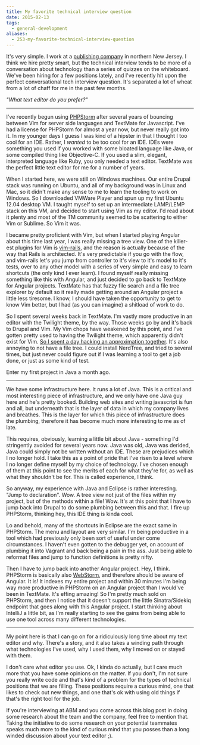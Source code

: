```yaml
---
title: My favorite technical interview question
date: 2015-02-13
tags:
  - general-development
aliases:
  - 253-my-favorite-technical-interview-question
---
```


It's very simple. I work at a [publishing company](http://www.advantagemedia.com/) in northern New Jersey. I think we hire pretty smart, but the technical interview tends to be more of a conversation about technology than a series of quizzes on the whiteboard. We've been hiring for a few positions lately, and I've recently hit upon the perfect conversational tech interview question. It's separated a lot of wheat from a lot of chaff for me in the past few months.

_"What text editor do you prefer?"_

---

I've recently begun using [PHPStorm](https://www.jetbrains.com/phpstorm/) after several years of bouncing between Vim for server side languages and TextMate for Javascript. I've had a license for PHPStorm for almost a year now, but never really got into it. In my younger days I guess I was kind of a hipster in that I thought I too cool for an IDE. Rather, I _wanted_ to be too cool for an IDE. IDEs were something you used if you worked with some bloated language like Java, or some compiled thing like Objective-C. If you used a slim, elegant, interpreted language like Ruby, you only needed a text editor. TextMate was the perfect little text editor for me for a number of years.

When I started here, we were still on Windows machines. Our entire Drupal stack was running on Ubuntu, and all of my background was in Linux and Mac, so it didn't make any sense to me to learn the tooling to work on Windows. So I downloaded VMWare Player and spun up my first Ubuntu 12.04 desktop VM. I taught myself to set up an intermediate LAMP/LEMP stack on this VM, and decided to start using Vim as my editor. I'd read about it plenty and most of the TM community seemed to be scattering to either Vim or Sublime. So Vim it was.

I became pretty proficient with Vim, but when I started playing Angular about this time last year, I was really missing a tree view. One of the killer-est plugins for Vim is [vim-rails](https://github.com/tpope/vim-rails), and the reason is actually because of the way that Rails is architected. It's very predictable if you go with the flow, and vim-rails let's you jump from controller to it's view to it's model to it's tests, over to any other model with a series of very simple and easy to learn shortcuts (the only kind I ever learn). I found myself really missing something like this with Angular, and just decided to go back to TextMate for Angular projects. TextMate has that fuzzy file search and a file tree explorer by default so it really made getting around an Angular project a little less tiresome. I know, I should have taken the opportunity to get to know Vim better, but I had (as you can imagine) a shitload of work to do.

So I spent several weeks back in TextMate. I'm vastly more productive in an editor with the Twilight theme, by the way. Those weeks go by and it's back to Drupal and Vim. My Vim chops have weakened by this point, and I've gotten pretty used to having the Twilight theme, which apparently didn't exist for Vim. [So I spent a day hacking an approximation together](https://github.com/JGrubb/vim-Twilight). It's also annoying to not have a file tree. I could install NerdTree, and tried to several times, but just never could figure out if I was learning a tool to get a job done, or just as some kind of test.

Enter my first project in Java a month ago.

---

We have some infrastructure here. It runs a lot of Java. This is a critical and most interesting piece of infrastructure, and we only have one Java guy here and he's pretty booked. Building web sites and writing javascript is fun and all, but underneath that is the layer of data in which my company lives and breathes. This is the layer for which this piece of infrastructure does the plumbing, therefore it has become much more interesting to me as of late.

This requires, obviously, learning a little bit about Java - something I'd stringently avoided for several years now. Java was old, Java was derided, Java could simply not be written without an IDE. These are prejudices which I no longer hold. I take this as a point of pride that I've risen to a level where I no longer define myself by my choice of technology. I've chosen enough of them at this point to see the merits of each for what they're for, as well as what they shouldn't be for. This is called experience, I think.

So anyway, my experience with Java and Eclipse is rather interesting. "Jump to declaration". Wow. A tree view not just of the files within my project, but of the methods within a file! Wow. It's at this point that I have to jump back into Drupal to do some plumbing between this and that. I fire up PHPStorm, thinking hey, this IDE thing is kinda cool. 

Lo and behold, many of the shortcuts in Eclipse are the exact same in PHPStorm. The menu and layout are very similar. I'm being productive in a tool which had previously only been sort of useful under come circumstances. I haven't even gotten to the debugger yet, on account of plumbing it into Vagrant and back being a pain in the ass. Just being able to reformat files and jump to function definitions is pretty nifty. 

Then I have to jump back into another Angular project. Hey, I think. PHPStorm is basically also [WebStorm](https://www.jetbrains.com/webstorm/), and therefore should be aware of Angular. It is! It indexes my entire project and within 30 minutes I'm being way more productive in PHPStorm on an Angular project than I would've been in TextMate. It's effing amazing! So I'm pretty much sold on PHPStorm, and then I notice that it doesn't support the little Sinatra/Sidekiq endpoint that goes along with this Angular project. I start thinking about IntelliJ a little bit, as I'm really starting to see the gains from being able to use one tool across many different technologies.

---

My point here is that I can go on for a ridiculously long time about my text editor and why. There's a story, and it also takes a winding path through what technologies I've used, why I used them, why I moved on or stayed with them. 

I don't care what editor you use. Ok, I kinda do actually, but I care much more that you have some opinions on the matter. If you don't, I'm not sure you really write code and that's kind of a problem for the types of technical positions that we are filling. These positions require a curious mind, one that likes to check out new things, and one that's ok with using old things if that's the right tool for the job.

If you're interviewing at ABM and you come across this blog post in doing some research about the team and the company, feel free to mention that. Taking the initiative to do some research on your potential teammates speaks much more to the kind of curious mind that you posses than a long winded discussion about your text editor ;).